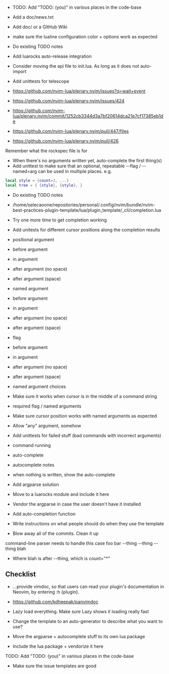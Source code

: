 - TODO: Add "TODO: (you)" in various places in the code-base
- Add a doc/news.txt
- Add doc/ or a GitHub Wiki
- make sure the lualine configuration color + options work as expected
- Do existing TODO notes

- Add luarocks auto-release integration

- Consider moving the api file to init.lua. As long as it does not auto-import

- Add unittests for telescope
 - https://github.com/nvim-lua/plenary.nvim/issues?q=wait+event
 - https://github.com/nvim-lua/plenary.nvim/issues/424
 - https://github.com/nvim-lua/plenary.nvim/commit/1252cb3344d3a7bf20614dca21e7cf17385eb1de
 - https://github.com/nvim-lua/plenary.nvim/pull/447/files
 - https://github.com/nvim-lua/plenary.nvim/pull/426

Remember what the rockspec file is for

- When there's no arguments written yet, auto-complete the first thing(s)
- Add unittest to make sure that an optional, repeatable --flag / --named=arg can be used in multiple places. e.g.

```lua
local style = {count=3, ...}
local tree = { {style}, {style}, }
```

- Do existing TODO notes
- /home/selecaoone/repositories/personal/.config/nvim/bundle/nvim-best-practices-plugin-template/lua/plugin_template/_cli/completion.lua

- Try one more time to get completion working
 - Add unitests for different cursor positions along the completion results
  - positional argument
   - before argument
   - in argument
   - after argument (no space)
   - after argument (space)
  - named argument
   - before argument
   - in argument
   - after argument (no space)
   - after argument (space)
  - flag
   - before argument
   - in argument
   - after argument (no space)
   - after argument (space)
  - named argument choices
   - Make sure it works when cursor is in the middle of a command string
 - required flag / named arguments
 - Make sure cursor position works with named arguments as expected
 - Allow "any" argument, somehow

- Add unittests for failed stuff (bad commands with incorrect arguments)
 - command running
 - auto-complete

- autocomplete notes
 - when nothing is written, show the auto-complete

- Add argparse solution
 - Move to a luarocks module and include it here
  - Vendor the argparse in case the user doesn't have it installed
- Add auto-completion function

- Write instructions on what people should do when they use the template

- Blow away all of the commits. Clean it up


command-line parser needs to handle this case
foo bar --thing --thing --thing blah
 - Where blah is after --thing, which is count="*"

## Checklist

- ...provide vimdoc, so that users can read your plugin's documentation in Neovim, by entering :h {plugin}.
 - https://github.com/kdheepak/panvimdoc

- Lazy load everything. Make sure Lazy shows it loading really fast

- Change the template to an auto-generator to describe what you want to use?

 - Move the argparse + autocomplete stuff to its own lua package
 - Include the lua package + vendorize it here

TODO: Add "TODO: (you)" in various places in the code-base

- Make sure the issue templates are good
